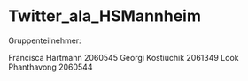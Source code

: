 # Twitter_ala_HSMannheim

Gruppenteilnehmer:

Francisca Hartmann    2060545
Georgi Kostiuchik     2061349
Look Phanthavong      2060544
